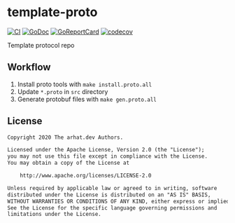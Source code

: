 # template-proto

[![CI](https://github.com/arhat-dev/template-proto/workflows/CI/badge.svg)](https://github.com/arhat-dev/template-proto/actions?query=workflow%3ACI)
[![GoDoc](https://godoc.org/arhat.dev/template-proto?status.svg)](https://godoc.org/arhat.dev/template-proto)
[![GoReportCard](https://goreportcard.com/badge/goiiot/libmqtt)](https://goreportcard.com/report/arhat.dev/template-proto)
[![codecov](https://codecov.io/gh/arhat-dev/template-proto/branch/master/graph/badge.svg)](https://codecov.io/gh/arhat-dev/template-proto)

Template protocol repo

## Workflow

1. Install proto tools with `make install.proto.all`
1. Update `*.proto` in `src` directory
1. Generate protobuf files with `make gen.proto.all`

## License

```txt
Copyright 2020 The arhat.dev Authors.

Licensed under the Apache License, Version 2.0 (the "License");
you may not use this file except in compliance with the License.
You may obtain a copy of the License at

    http://www.apache.org/licenses/LICENSE-2.0

Unless required by applicable law or agreed to in writing, software
distributed under the License is distributed on an "AS IS" BASIS,
WITHOUT WARRANTIES OR CONDITIONS OF ANY KIND, either express or implied.
See the License for the specific language governing permissions and
limitations under the License.
```

